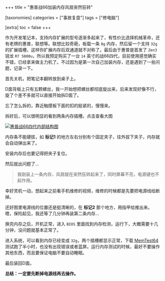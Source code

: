 +++
title = "惠普战66加装内存风扇突然狂转"

[taxonomies]
categories = ["事故复盘"]
tags = ["修电脑"]

[extra]
toc = false
+++

作为开发笔记本，支持内存扩展的型号逐渐多起来了，有性价比选择机械革命，还有老牌的惠普，联想等。联想比较奇葩，板载一条 `8g` 内存，然后留一个支持 `32g` 的扩展插槽，这样你扩展内存后双通道就不对称了。最后由于惠普是首发了 `Zen3` 锐龙 `R7 5800u`，所以我预定购买了一台 `14` 英寸的战66四代，目前使用感觉确实不错，已经拿来做主力机了。不过因为是第一次自己加装内存，还是遇到了一些问题，记录一下。

<!-- more -->

首先关机，把笔记本翻转放到桌子上。

D面背板上只有五颗螺丝，我一开始想把螺丝都彻底旋出来，后来发现好像不行，旋了个差不多就可以直接开始拆D面了。

忘了怎么拆的，靠近触摸板下面的扣的挺紧的，慢慢来。

拆好后，可以很明显的看到两条内存插槽。点击查看大图

[![惠普战66四代内部结构图](/images/~2021-03/hp-zhan-66-4th-r7-5800u.thumbnail.jpg)](/images/~2021-03/hp-zhan-66-4th-r7-5800u.jpg)

内存条不能硬拔，如 **标记1** 的地方左右分别有个固定夹子，往外拔下夹子，内存就会自动弹出来了。

安装内存后也要记得把夹子复位。

然后就出问题了...

> 我刚装上一条内存，风扇就在突然狂转起来了，同时屏幕不亮，电源键也不起作用。

幸好灵机一动，想起来之前看手机维修的视频，维修的时候都是先要把电源线给断掉。

还好图里电源线的位置还是挺清晰的，在 **标记2** 那个地方，用指甲给推出来。嗯，保险起见，我还等了几分钟再装第二条内存...

换完内存之后，开机正常，进入 `BIOS` 里面找到内存检测，运行下，大概需要十几分钟，没问题就基本正常了。

进入系统，可以看到内存已经变成 `32g`，两个插槽都显示正常，下载 [MemTest64](https://www.techpowerup.com/download/techpowerup-memtest64/) 测试跑了半小时，也没有出现错误或者蓝屏。运行内存测试的时候，最好不要操作其他东西，而且要保证电脑不要自动睡眠。

最后装回D面。

**总结：一定要先断掉电源线再去操作。**
